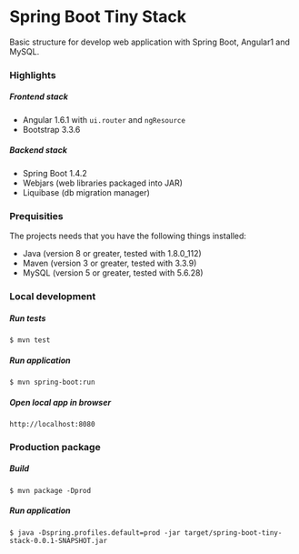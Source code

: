 # Spring Boot Tiny Stack

Basic structure for develop web application with Spring Boot, Angular1 and MySQL.

### Highlights
##### Frontend stack
* Angular 1.6.1 with `ui.router` and `ngResource`
* Bootstrap 3.3.6

##### Backend stack
* Spring Boot 1.4.2
* Webjars (web libraries packaged into JAR)
* Liquibase (db migration manager)

### Prequisities
The projects needs that you have the following things installed:
* Java (version 8 or greater, tested with 1.8.0_112)
* Maven (version 3 or greater, tested with 3.3.9)
* MySQL (version 5 or greater, tested with 5.6.28)

### Local development
##### Run tests
```
$ mvn test
```
##### Run application
```
$ mvn spring-boot:run
```
##### Open local app in browser
```
http://localhost:8080
```

### Production package
##### Build
```
$ mvn package -Dprod
```
##### Run application
```
$ java -Dspring.profiles.default=prod -jar target/spring-boot-tiny-stack-0.0.1-SNAPSHOT.jar
```
